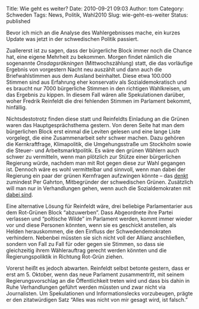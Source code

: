 Title: Wie geht es weiter?
Date: 2010-09-21 09:03
Author: tom
Category: Schweden
Tags: News, Politik, Wahl2010
Slug: wie-geht-es-weiter
Status: published

Bevor ich mich an die Analyse des Wahlergebnisses mache, ein kurzes
Update was jetzt in der schwedischen Politik passiert.

Zuallererst ist zu sagen, dass der bürgerliche Block immer noch die
Chance hat, eine eigene Mehrheit zu bekommen. Morgen findet nämlich die
sogenannte *Onsdagsräkningen* (Mittwochszählung) statt, die das
vorläufige Ergebnis von vorgestern Nacht neu auszählt und dann auch die
Briefwahlstimmen aus dem Ausland beinhaltet. Diese etwa 100.000 Stimmen
sind aus Erfahrung eher konservativ als Sozialdemokratisch und es
braucht nur 7000 bürgerliche Stimmen in den richtigen Wahlkreisen, um
das Ergebnis zu kippen. In diesem Fall wären alle Spekulationen darüber,
woher Fredrik Reinfeldt die drei fehlenden Stimmen im Parlament bekommt,
hinfällig.

Nichtsdestotrotz finden diese statt und Reinfeldts Einladung an die
Grünen waren das Hauptgesprächsthema gestern. Von deren Seite hat man
dem bürgerlichen Block erst einmal die Leviten gelesen und eine lange
Liste vorgelegt, die eine Zusammenarbeit sehr schwer machen. Dazu
gehören die Kernkraftfrage, Klimapolitik, die Umgehungsstraße um
Stockholm sowie die Steuer- und Arbeitsmarktpolitik. Es wäre den grünen
Wählern auch schwer zu vermitteln, wenn man plötzlich zur Stütze einer
bürgerlichen Regierung würde, nachdem man mit Rot gegen diese zur Wahl
gegangen ist. Dennoch wäre es wohl vermittelbar und sinnvoll, wenn man
dabei der Regierung ein paar der grünen Kernfragen aufzwingen könnte –
das
[denkt](http://www.dn.se/debatt/radikal-gron-politik-miljopartiets-mal-1.1174283)
zumindest Per Gahrton, Mitbegründer der schwedischen Grünen. Zusätzlich
will man nur in Verhandlungen gehen, wenn auch die Sozialdemokraten mit
[dabei
sind](http://www.dn.se/nyheter/valet2010/mp-vi-vill-ha-breda-diskussioner-mellan-alliansen-och-de-rodgrona-partierna-1.1174102).

Eine alternative Lösung für Reinfeldt wäre, drei beliebige
Parlamentarier aus dem Rot-Grünen Block “abzuwerben”. Dass Abgeordnete
ihre Partei verlassen und “poltische Wilde” im Parlament werden, kommt
immer wieder vor und diese Personen könnten, wenn sie es geschickt
anstellen, als Helden herauskommen, die den Einfluss der
Schwedendemokraten verhindern. Nebenbei müssten sie sich nicht voll der
Allianz anschließen, sondern von Fall zu Fall für oder gegen sie
Stimmen, so dass sie gleichzeitig ihrem Wählerauftrag gerecht werden
könnten und die Regierungspoliktik in Richtung Rot-Grün ziehen.

Vorerst heißt es jedoch abwarten. Reinfeldt selbst betonte gestern, dass
er erst am 5. Oktober, wenn das neue Parlament zusammentritt, mit seinem
Regierungsvorschlag an die Öffentlichkeit treten wird und dass bis dahin
in Ruhe Verhandlungen geführt werden müssten und zwar nicht via
Journalisten. Um Spekulationen und Informationslecks vorzubeugen, prägte
er den zitatwürdigen Satz “Alles was nicht von mir gesagt wird, ist
falsch.”

